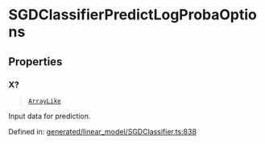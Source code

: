 # SGDClassifierPredictLogProbaOptions

## Properties

### X?

> [`ArrayLike`](../types/ArrayLike.md)

Input data for prediction.

Defined in:  [generated/linear\_model/SGDClassifier.ts:838](https://github.com/transitive-bullshit/scikit-learn-ts/blob/122b3c0/packages/sklearn/src/generated/linear_model/SGDClassifier.ts#L838)
